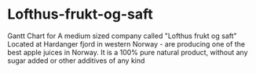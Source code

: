 # Lofthus-frukt-og-saft
Gantt Chart for A medium sized company called "Lofthus frukt og saft"
Located at Hardanger fjord in western Norway - are producing one of the best apple juices in Norway. It is a 100% pure natural product, without any sugar added or other additives of any kind
